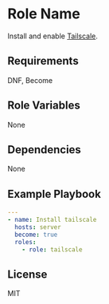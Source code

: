 Role Name
=========

Install and enable [Tailscale](tailscale.com).

Requirements
------------

DNF, Become


Role Variables
--------------

None

Dependencies
------------

None

Example Playbook
----------------

```yml
---
- name: Install tailscale
  hosts: server
  become: true
  roles:
    - role: tailscale
```

License
-------

MIT

